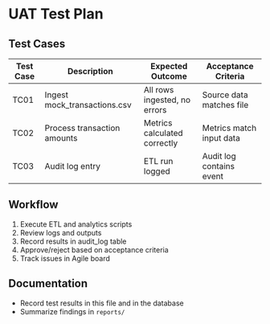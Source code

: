# UAT Test Plan


## Test Cases
| Test Case | Description | Expected Outcome | Acceptance Criteria |
|-----------|-------------|-----------------|--------------------|
| TC01 | Ingest mock_transactions.csv | All rows ingested, no errors | Source data matches file |
| TC02 | Process transaction amounts | Metrics calculated correctly | Metrics match input data |
| TC03 | Audit log entry | ETL run logged | Audit log contains event |



## Workflow
1. Execute ETL and analytics scripts
2. Review logs and outputs
3. Record results in audit_log table
4. Approve/reject based on acceptance criteria
5. Track issues in Agile board



## Documentation
- Record test results in this file and in the database
- Summarize findings in `reports/`
